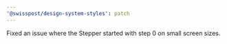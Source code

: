 ```yaml
---
'@swisspost/design-system-styles': patch
---
```


Fixed an issue where the Stepper started with step 0 on small screen sizes.
